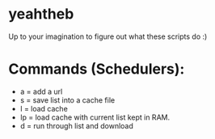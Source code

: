 # yeahtheb
Up to your imagination to figure out what these scripts do :)

# Commands (Schedulers):
 - a = add a url
 - s = save list into a cache file
 - l = load cache
 - lp = load cache with current list kept in RAM.
 - d = run through list and download

